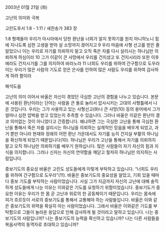 2003년 01월 21일 (화)

고난의 의미와 극복



고린도후서 1:8 - 1:11 / 새찬송가 383 장


1:8 형제들아 우리가 아시아에서 당한 환난을 너희가 알지 못하기를 원치 아니하노니 힘에 지나도록 심한 고생을 받아 살 소망까지 끊어지고 
9 우리 마음에 사형 선고를 받은 줄 알았으니 이는 우리로 자기를 의뢰하지 말고 오직 죽은 자를 다시 살리시는 하나님만 의뢰하게 하심이라 
10 그가 이같이 큰 사망에서 우리를 건지셨고 또 건지시리라 또한 이후에라도 건지시기를 그를 의지하여 바라노라 
11 너희도 우리를 위하여 간구함으로 도우라 이는 우리가 많은 사람의 기도로 얻은 은사를 인하여 많은 사람도 우리를 위하여 감사하게 하려 함이라

해석도움





고난의 의미 
이어서 바울은 자신이 겪었던 극심한 고난의 경험을 나누고 있습니다. 본문에 사용된 환난이라는 단어는 사람을 큰 돌로 눌러서 압사시키는 고대의 사형틀에서 나온 것입니다. 우리는 그가 사용하고 있는 사형선고(9)나 큰 사망(10) 등의 용어에서 그가 얼마나 심한 압박을 받고 있었는지 추측할 수 있습니다. 그러나 바울은 이같은 환난이 결코 의미없는 것이 아니었다고 간증합니다. 왜냐하면 그는 극심한 고난을 통해 극심한 환난을 통해서 죽은 자를 살리시는 하나님을 의뢰하는 실제적인 믿음을 배우게 되었고, 과거 뿐만 아니라 현재와 장래의 어떤 환난 가운데서도 자기를 능히 건지실 부활의 하나님을 확신하게 되었기 때문입니다(10). 하나님은 우리가 고난을 통해서 자기를 의뢰하지 말고 오직 하나님만 의뢰하기를 배우기 원하십니다. 많은 사람들이 자기 자신의 힘과 지식을 의지합니다. 그러나 신자는 자신의 연약함을 깨닫고 철저히 하나님만 의지하는 사람입니다. 



중보기도의 중요성 
바울은 고린도 성도들에게 이렇게 부탁하고 있습니다. “너희도 우리를 위하여 간구함으로 도우라”(11). 바울은 중보기도의 중요성을 알았고, 기회 있을 때마다 중보 기도를 부탁하는 사람이었습니다. 사실 그가 지금까지 자신의 고난에 대해 솔직하게 성도들에게 나눈 이유는 이와같은 기도를 요청하기 위함이었습니다. 중보기도가 중요한 이유는 우리가 한 몸 곧 고난과 위로의 한 공동체이기 때문입니다. 우리는 몸속에 피가 흐르듯이 서로의 중보기도를 통해서 교통해야 하는 사람들입니다. 바울은 이와 같은 중보기도의 위력을 확실히 아는 사람이었습니다. 그래서 바울은 이와같은 기도를 부탁함으로 그들이 놀라운 응답으로 인해 감사하게 될 것이라고 말하고 있습니다. 나는 중보기도의 사람입니까? 나는 중보기도의 능력을 확신하고 있습니까? 나는 다른 사람들을 복음사역의 동역자로 초대하고 있습니까?